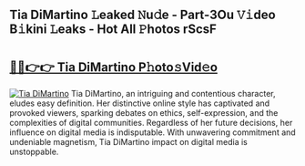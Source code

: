 ## Tia DiMartino 𝙻eaked 𝙽u𝚍e - Part-3Ou 𝚅𝚒deo B𝚒kini 𝙻eaks - Hot All 𝙿hotos rScsF

# <h2><a href="http://ld24t9.urlbe.top/?page=Tia+DiMartino">🔗🔗👉👉 Tia DiMartino P𝚑oto𝚜Vid𝚎o</a></h2>

[![Tia DiMartino](https://i.imgur.com/eBuTRDB.gif)](http://ld24t9.urlbe.top/?page=Tia+DiMartino)
Tia DiMartino, an intriguing and contentious character, eludes easy definition. Her distinctive online style has captivated and provoked viewers, sparking debates on ethics, self-expression, and the complexities of digital communities. Regardless of her future decisions, her influence on digital media is indisputable. With unwavering commitment and undeniable magnetism, Tia DiMartino impact on digital media is unstoppable.
